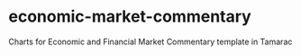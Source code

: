 # economic-market-commentary
Charts for Economic and Financial Market Commentary template in Tamarac
